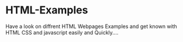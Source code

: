# HTML-Examples
Have a look on diffrent HTML Webpages Examples and get known with HTML CSS and javascript easily and Quickly....
